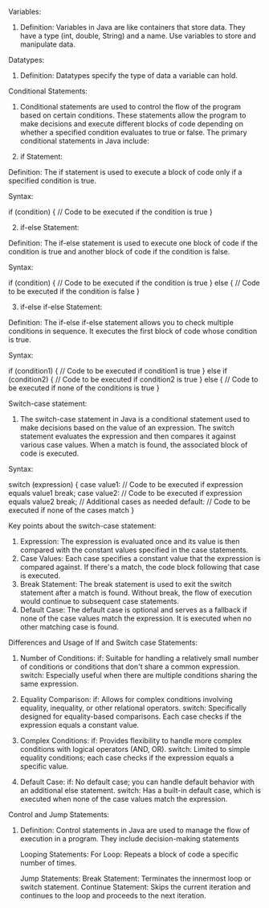 Variables:
   1. Definition:
      Variables in Java are like containers that store data. They have a type (int, double, String) and a name. Use variables to store and manipulate data.

Datatypes:
   1. Definition:
       Datatypes specify the type of data a variable can hold. 

Conditional Statements:
   1. Conditional statements  are used to control the flow of the program based on certain conditions. These statements allow the program to make decisions and execute different blocks of code depending on whether a specified condition evaluates to true or false. The primary conditional statements in Java include:

1. if Statement:

Definition:
The if statement is used to execute a block of code only if a specified condition is true.

Syntax:

if (condition) {
    // Code to be executed if the condition is true
}


2. if-else Statement:

Definition:
The if-else statement is used to execute one block of code if the condition is true and another block of code if the condition is false.

Syntax:

if (condition) {
    // Code to be executed if the condition is true
} else {
    // Code to be executed if the condition is false
}


3. if-else if-else Statement:

Definition:
The if-else if-else statement allows you to check multiple conditions in sequence. It executes the first block of code whose condition is true.

Syntax:

if (condition1) {
    // Code to be executed if condition1 is true
} else if (condition2) {
    // Code to be executed if condition2 is true
} else {
    // Code to be executed if none of the conditions is true
}

Switch-case statement:

1.  The switch-case statement in Java is a conditional statement used to make decisions based on the value of an expression. 
     The switch statement evaluates the expression and then compares it against various case values. When a match is found, the associated block of code is executed.

Syntax:


switch (expression) {
    case value1:
        // Code to be executed if expression equals value1
        break;
    case value2:
        // Code to be executed if expression equals value2
        break;
    // Additional cases as needed
    default:
        // Code to be executed if none of the cases match
}

Key points about the switch-case statement:

1. Expression:
   The expression is evaluated once and its value is then compared with the constant values specified in the case statements.
2. Case Values:
   Each case specifies a constant value that the expression is compared against. If there's a match, the code block following that case is executed.
3. Break Statement:
   The break statement is used to exit the switch statement after a match is found. Without break, the flow of execution would continue to subsequent case statements.
4. Default Case:
    The default case is optional and serves as a fallback if none of the case values match the expression. It is executed when no other matching case is found.

Differences and Usage of If and Switch case Statements:

1. Number of Conditions:
   if: Suitable for handling a relatively small number of conditions or conditions that don't share a common expression.
   switch: Especially useful when there are multiple conditions sharing the same expression.

2. Equality Comparison:
   if: Allows for complex conditions involving equality, inequality, or other relational operators.
   switch: Specifically designed for equality-based comparisons. Each case checks if the expression equals a constant value.

3. Complex Conditions:
   if: Provides flexibility to handle more complex conditions with logical operators (AND, OR).
   switch: Limited to simple equality conditions; each case checks if the expression equals a specific value.

4. Default Case:
   if: No default case; you can handle default behavior with an additional else statement.
   switch: Has a built-in default case, which is executed when none of the case values match the expression.


Control and Jump Statements:
1. Definition:
   Control statements in Java are used to manage the flow of execution in a program. They include decision-making statements 

     Looping Statements:
     For Loop: Repeats a block of code a specific number of times.
     

     Jump Statements:
     Break Statement: Terminates the innermost loop or switch statement.
     Continue Statement: Skips the current iteration and continues to the loop and proceeds to the next iteration.
